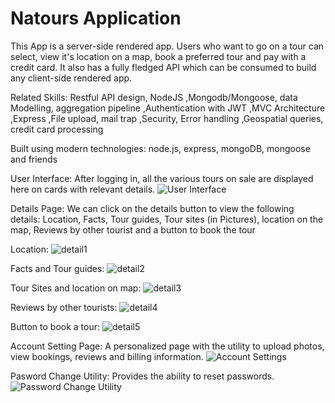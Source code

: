# Natours Application

This App is a server-side rendered app. Users who want to go on a tour can select, view it's location on a map, book a preferred tour and pay with a credit card.
It also has a fully fledged API which can be consumed to build any client-side rendered app.

Related Skills: Restful API design, NodeJS ,Mongodb/Mongoose, data Modelling, aggregation pipeline ,Authentication with JWT ,MVC Architecture ,Express ,File upload, mail trap ,Security, Error handling ,Geospatial queries, credit card processing

Built using modern technologies: node.js, express, mongoDB, mongoose and friends

User Interface: After logging in, all the various tours on sale are displayed here on cards with relevant details.
![User Interface](https://github.com/Stephen-Afari/natours/assets/62534292/e28e68b9-41a6-4868-a202-67ca6a8d946a)

Details Page: We can click on the details button to view the following details: Location, Facts, Tour guides, Tour sites (in Pictures), location on the map, Reviews by other tourist and a button to book the tour

Location:
![detail1](https://github.com/Stephen-Afari/natours/assets/62534292/c068ea61-9933-41e8-b010-ca2bb86bf1c7)

Facts and Tour guides:
![detail2](https://github.com/Stephen-Afari/natours/assets/62534292/ba203bb6-03f3-4a63-bb61-b8ff0d046c8f)

Tour Sites and location on map:
![detail3](https://github.com/Stephen-Afari/natours/assets/62534292/f725c8be-848e-4d97-8ae7-ef8f2e039567)

Reviews by other tourists:
![detail4](https://github.com/Stephen-Afari/natours/assets/62534292/b1254839-031f-4d99-8b73-b81a212fd3b1)

Button to book a tour: 
![detail5](https://github.com/Stephen-Afari/natours/assets/62534292/853fb5fa-0d06-47b4-9a41-c87eed1e5f5f)

Account Setting Page: A personalized page with the utility to upload photos, view bookings, reviews and billing information. 
![Account Settings](https://github.com/Stephen-Afari/natours/assets/62534292/d03eb800-03a5-4687-98f1-d8cc3c09b169)

Pasword Change Utility: Provides the ability to reset passwords.
![Password Change Utility](https://github.com/Stephen-Afari/natours/assets/62534292/6bddb40b-e44b-4cc4-9209-de6d34a59ec1)
